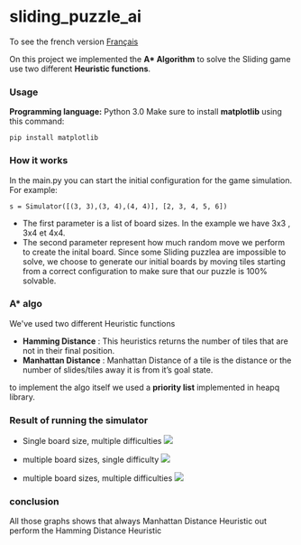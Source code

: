 # sliding_puzzle_ai
To see the french version [Français](README.fr.md)

On this project we implemented the **A\* Algorithm** to solve the Sliding game use two different **Heuristic functions**.
### Usage
**Programming language:** Python 3.0 
Make sure to install **matplotlib** using this command: 
```
pip install matplotlib
```

### How it works
In the main.py you can start the initial configuration for the game simulation.
For example: 
```
s = Simulator([(3, 3),(3, 4),(4, 4)], [2, 3, 4, 5, 6])
```
* The first parameter is a list of board sizes. In the example we have 3x3 , 3x4 et 4x4.
* The second parameter represent how much random move we perform to create the inital board. Since some Sliding puzzlea are impossible to solve, we choose to generate our initial boards by moving tiles starting from  a correct configuration to make sure that our puzzle is 100% solvable.

### A* algo 
We've used two different Heuristic functions 
* **Hamming Distance** :  This heuristics returns the number of tiles that are not in their final position.
* **Manhattan Distance** :  Manhattan Distance of a tile is the distance or the number of slides/tiles away it is from it’s goal state.

to implement the algo itself we used a **priority list** implemented in heapq library.

### Result of running the simulator
* Single board size, multiple difficulties 
![](https://cdn.discordapp.com/attachments/558063744069140484/778044913304207381/unknown.png)

* multiple board sizes, single difficulty 
![](https://cdn.discordapp.com/attachments/558063744069140484/778043781307564032/unknown.png)

* multiple board sizes, multiple difficulties
![](https://media.discordapp.net/attachments/558063744069140484/778051436650823690/unknown.png)

### conclusion
All those graphs shows that always Manhattan Distance Heuristic out perform the Hamming Distance Heuristic
